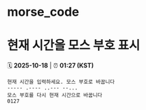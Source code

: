 # morse_code
# 현재 시간을 모스 부호 표시
<!-- MORSE_TIME_START -->
🗓️ **2025-10-18** | ⏰ **01:27 (KST)**

```
현재 시간을 입력하세요. 모스 부호로 바꿉니다
----- .---- ..--- --...
모스 부호를 다시 현재 시간으로 바꿉니다
0127
```
<!-- MORSE_TIME_END -->
